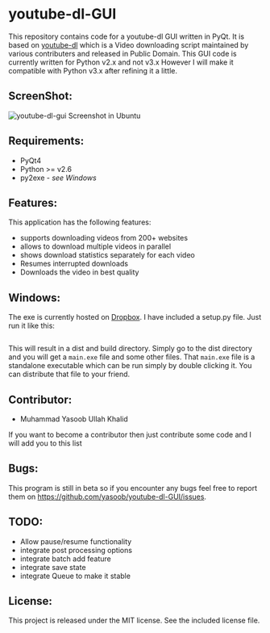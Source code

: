 youtube-dl-GUI
==============

This repository contains code for a youtube-dl GUI written in PyQt. It is based on [youtube-dl](https://github.com/rg3/youtube-dl) which is a Video downloading script maintained by various contributers and released in Public Domain. This GUI code is currently written for Python v2.x and not v3.x However I will make it compatible with Python v3.x after refining it a little.

ScreenShot:
-------------
![youtube-dl-gui Screenshot in Ubuntu](http://imgur.com/EJ1krDt.png)

Requirements:
------------
- PyQt4
- Python >= v2.6
- py2exe - _see Windows_

Features:
----------
This application has the following features:
- supports downloading videos from 200+ websites
- allows to download multiple videos in parallel
- shows download statistics separately for each video
- Resumes interrupted downloads
- Downloads the video in best quality

Windows:
-----------
The exe is currently hosted on [Dropbox](https://www.dropbox.com/s/oj8dh4q82tofk34/youtube-dl.exe). I have included a setup.py file. Just run it like this:
```
```
This will result in a dist and build directory. Simply go to the dist directory and you will get a ```main.exe``` file and some other files. That ```main.exe``` file is a standalone executable which can be run simply by double clicking it. You can distribute that file to your friend.

Contributor:
---------
- Muhammad Yasoob Ullah Khalid

If you want to become a contributor then just contribute some code and I will add you to this list

Bugs:
----------
This program is still in beta so if you encounter any bugs feel free to report them on https://github.com/yasoob/youtube-dl-GUI/issues. 

TODO:
-------
- Allow pause/resume functionality
- integrate post processing options
- integrate batch add feature
- integrate save state
- integrate Queue to make it stable

License:
----------
This project is released under the MIT license. See the included license file.
